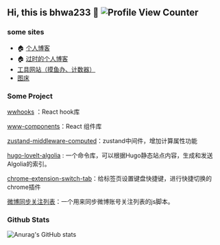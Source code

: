 ## Hi, this is bhwa233 :wave: ![Profile View Counter](https://komarev.com/ghpvc/?username=lxw15337674)
### some sites
- :house: [个人博客](https://notion-next-plum-chi.vercel.app/) 
- :house: [过时的个人博客](https://lxw15337674.github.io/)
- [工具网站（摸鱼办、计数器）](https://bhwa233.vercel.app/)
- [图床](https://telegraph-image-bww.pages.dev)

### Some Project 

[wwhooks](https://github.com/lxw15337674/ww-hooks) ：React hook库

[www-components](https://github.com/lxw15337674/www-components)：React 组件库

[zustand-middleware-computed](https://github.com/lxw15337674/zustand-middleware-computed)：zustand中间件，增加计算属性功能

[hugo-lovelt-algolia](https://github.com/lxw15337674/hugo-lovelt-algolia) : 一个命令库，可以根据Hugo静态站点内容，生成和发送Algolia的索引。

[chrome-extension-switch-tab](https://github.com/lxw15337674/chrome-extension-switch-tab)：给标签页设置键盘快捷键，进行快捷切换的chrome插件

[微博同步关注列表](https://github.com/lxw15337674/weiboSyncFollow)：一个用来同步微博账号关注列表的js脚本。


### Github Stats 

![Anurag's GitHub stats](https://github-readme-stats.vercel.app/api?username=lxw15337674&show_icons=true)
